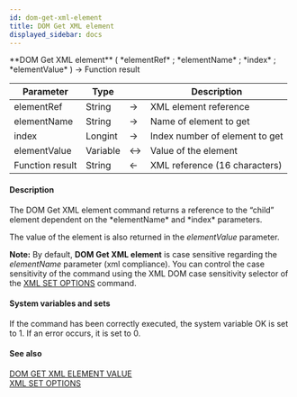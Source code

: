 ```yaml
---
id: dom-get-xml-element
title: DOM Get XML element
displayed_sidebar: docs
---
```


<!--REF #_command_.DOM Get XML element.Syntax-->**DOM Get XML element** ( *elementRef* ; *elementName* ; *index* ; *elementValue* ) -> Function result<!-- END REF-->
<!--REF #_command_.DOM Get XML element.Params-->
| Parameter | Type |  | Description |
| --- | --- | --- | --- |
| elementRef | String | -> | XML element reference |
| elementName | String | -> | Name of element to get |
| index | Longint | -> | Index number of element to get |
| elementValue | Variable | <-> | Value of the element |
| Function result | String | <- | XML reference (16 characters) |

<!-- END REF-->

#### Description 

<!--REF #_command_.DOM Get XML element.Summary-->The DOM Get XML element command returns a reference to the “child” element dependent on the *elementName* and *index* parameters.<!-- END REF-->

The value of the element is also returned in the *elementValue* parameter.

**Note:** By default, **DOM Get XML element** is case sensitive regarding the *elementName* parameter (xml compliance). You can control the case sensitivity of the command using the XML DOM case sensitivity selector of the [XML SET OPTIONS](xml-set-options.md) command. 

#### System variables and sets 

If the command has been correctly executed, the system variable OK is set to 1\. If an error occurs, it is set to 0.

#### See also 
[DOM GET XML ELEMENT VALUE](dom-get-xml-element-value.md)  
[XML SET OPTIONS](xml-set-options.md)  